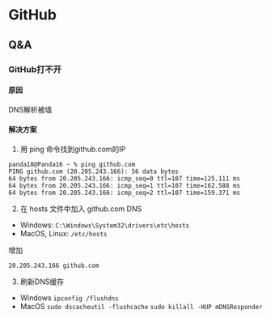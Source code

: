 # GitHub



## Q&A

### GitHub打不开

#### 原因

DNS解析被墙

#### 解决方案

1. 用 ping 命令找到github.com的IP

```shell
panda18@Panda16 ~ % ping github.com
PING github.com (20.205.243.166): 56 data bytes
64 bytes from 20.205.243.166: icmp_seq=0 ttl=107 time=125.111 ms
64 bytes from 20.205.243.166: icmp_seq=1 ttl=107 time=162.588 ms
64 bytes from 20.205.243.166: icmp_seq=2 ttl=107 time=159.371 ms
```

2. 在 hosts 文件中加入 github.com DNS

* Windows: `C:\Windows\System32\drivers\etc\hosts`
* MacOS, Linux: `/etc/hosts`

增加

```
20.205.243.166 github.com
```

3. 刷新DNS缓存

* Windows `ipconfig /flushdns`
* MacOS `sudo dscacheutil -flushcache` `sudo killall -HUP mDNSResponder`

